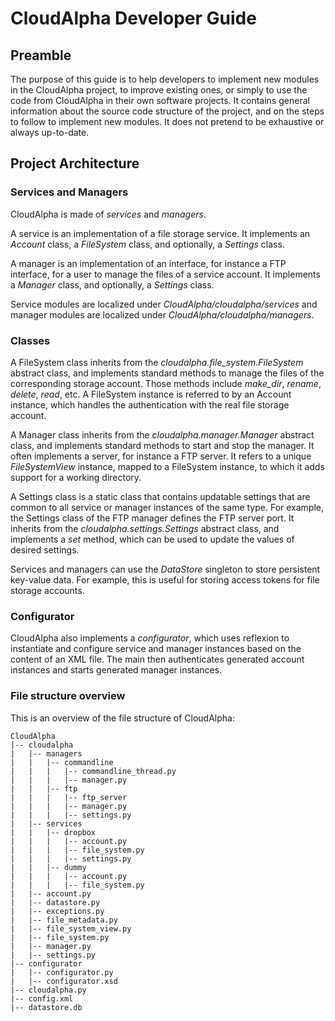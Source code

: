 CloudAlpha Developer Guide
==========================================================================

## Preamble

The purpose of this guide is to help developers to implement new modules in the CloudAlpha project, to improve existing ones, or simply to use the code from CloudAlpha in their own software projects. It contains general information about the source code structure of the project, and on the steps to follow to implement new modules. It does not pretend to be exhaustive or always up-to-date.

## Project Architecture

### Services and Managers

CloudAlpha is made of *services* and *managers*.

A service is an implementation of a file storage service. It implements an *Account* class, a *FileSystem* class, and optionally, a *Settings* class.

A manager is an implementation of an interface, for instance a FTP interface, for a user to manage the files of a service account. It implements a *Manager* class, and optionally, a *Settings* class.

Service modules are localized under *CloudAlpha/cloudalpha/services* and manager modules are localized under *CloudAlpha/cloudalpha/managers*.

### Classes

A FileSystem class inherits from the *cloudalpha.file\_system.FileSystem* abstract class, and implements standard methods to manage the files of the corresponding storage account. Those methods include *make\_dir*, *rename*, *delete*, *read*, etc. A FileSystem instance is referred to by an Account instance, which handles the authentication with the real file storage account.

A Manager class inherits from the *cloudalpha.manager.Manager* abstract class, and implements standard methods to start and stop the manager. It often implements a server, for instance a FTP server. It refers to a unique *FileSystemView* instance, mapped to a FileSystem instance, to which it adds support for a working directory.

A Settings class is a static class that contains updatable settings that are common to all service or manager instances of the same type. For example, the Settings class of the FTP manager defines the FTP server port. It inherits from the *cloudalpha.settings.Settings* abstract class, and implements a *set* method, which can be used to update the values of desired settings.

Services and managers can use the *DataStore* singleton to store persistent key-value data. For example, this is useful for storing access tokens for file storage accounts.

### Configurator

CloudAlpha also implements a *configurator*, which uses reflexion to instantiate and configure service and manager instances based on the content of an XML file. The main then authenticates generated account instances and starts generated manager instances.

### File structure overview

This is an overview of the file structure of CloudAlpha:

	CloudAlpha
	|-- cloudalpha
	|	|-- managers
	|	|	|-- commandline
	|	|	|	|-- commandline_thread.py
	|	|	|	|-- manager.py
	|	|	|-- ftp
	|	|	|	|-- ftp_server
	|	|	|	|-- manager.py
	|	|	|	|-- settings.py
	|	|-- services
	|	|	|-- dropbox
	|	|	|	|-- account.py
	|	|	|	|-- file_system.py
	|	|	|	|-- settings.py
	|	|	|-- dummy
	|	|	|	|-- account.py
	|	|	|	|-- file_system.py
	|	|-- account.py
	|	|-- datastore.py
	|	|-- exceptions.py
	|	|-- file_metadata.py
	|	|-- file_system_view.py
	|	|-- file_system.py
	|	|-- manager.py
	|	|-- settings.py
	|-- configurator
	|	|-- configurator.py
	|	|-- configurator.xsd
	|-- cloudalpha.py
	|-- config.xml
	|-- datastore.db